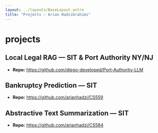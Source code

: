 ```yaml
---
layout: ../layouts/BaseLayout.astro
title: "Projects — Arian Hadzibrahimi"
---
```


# projects

## Local Legal RAG — SIT & Port Authority NY/NJ
- **Repo:** <https://github.com/diego-developed/Port-Authority-LLM>

## Bankruptcy Prediction — SIT
- **Repo:** <https://github.com/arianhadzi/CS559>

## Abstractive Text Summarization — SIT
- **Repo:** <https://github.com/arianhadzi/CS584>